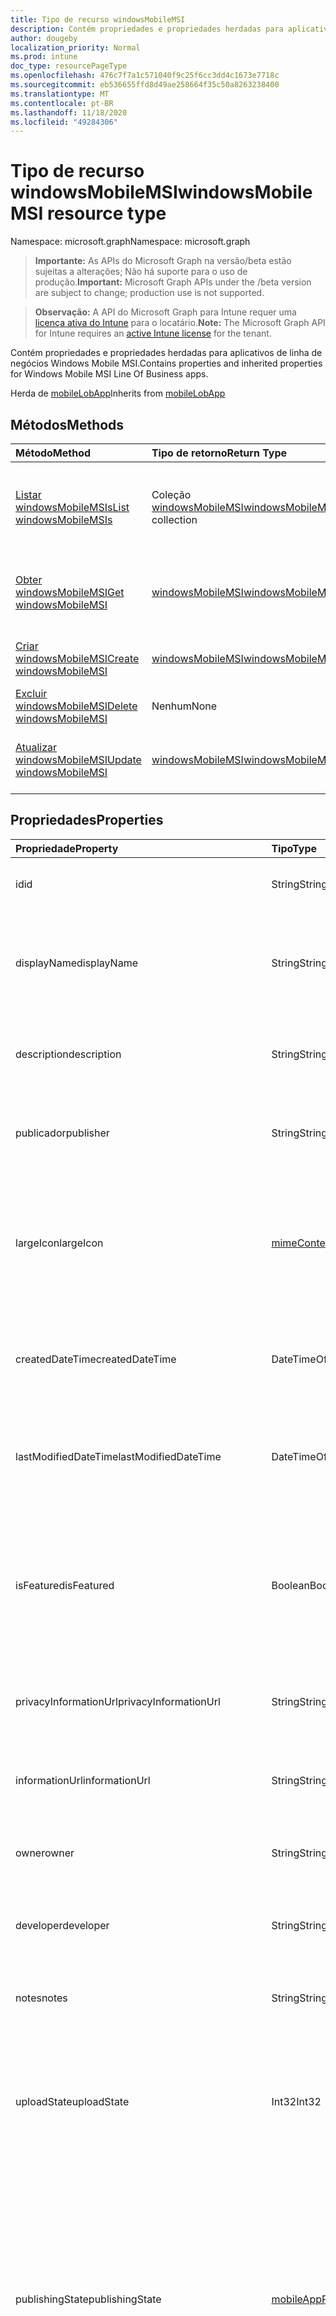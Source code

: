 ```yaml
---
title: Tipo de recurso windowsMobileMSI
description: Contém propriedades e propriedades herdadas para aplicativos de linha de negócios Windows Mobile MSI.
author: dougeby
localization_priority: Normal
ms.prod: intune
doc_type: resourcePageType
ms.openlocfilehash: 476c7f7a1c571040f9c25f6cc3dd4c1673e7718c
ms.sourcegitcommit: eb536655ffd8d49ae258664f35c50a8263238400
ms.translationtype: MT
ms.contentlocale: pt-BR
ms.lasthandoff: 11/18/2020
ms.locfileid: "49284306"
---
```

# <a name="windowsmobilemsi-resource-type"></a><span data-ttu-id="3b415-103">Tipo de recurso windowsMobileMSI</span><span class="sxs-lookup"><span data-stu-id="3b415-103">windowsMobileMSI resource type</span></span>

<span data-ttu-id="3b415-104">Namespace: microsoft.graph</span><span class="sxs-lookup"><span data-stu-id="3b415-104">Namespace: microsoft.graph</span></span>

> <span data-ttu-id="3b415-105">**Importante:** As APIs do Microsoft Graph na versão/beta estão sujeitas a alterações; Não há suporte para o uso de produção.</span><span class="sxs-lookup"><span data-stu-id="3b415-105">**Important:** Microsoft Graph APIs under the /beta version are subject to change; production use is not supported.</span></span>

> <span data-ttu-id="3b415-106">**Observação:** A API do Microsoft Graph para Intune requer uma [licença ativa do Intune](https://go.microsoft.com/fwlink/?linkid=839381) para o locatário.</span><span class="sxs-lookup"><span data-stu-id="3b415-106">**Note:** The Microsoft Graph API for Intune requires an [active Intune license](https://go.microsoft.com/fwlink/?linkid=839381) for the tenant.</span></span>

<span data-ttu-id="3b415-107">Contém propriedades e propriedades herdadas para aplicativos de linha de negócios Windows Mobile MSI.</span><span class="sxs-lookup"><span data-stu-id="3b415-107">Contains properties and inherited properties for Windows Mobile MSI Line Of Business apps.</span></span>


<span data-ttu-id="3b415-108">Herda de [mobileLobApp](../resources/intune-apps-mobilelobapp.md)</span><span class="sxs-lookup"><span data-stu-id="3b415-108">Inherits from [mobileLobApp](../resources/intune-apps-mobilelobapp.md)</span></span>

## <a name="methods"></a><span data-ttu-id="3b415-109">Métodos</span><span class="sxs-lookup"><span data-stu-id="3b415-109">Methods</span></span>
|<span data-ttu-id="3b415-110">Método</span><span class="sxs-lookup"><span data-stu-id="3b415-110">Method</span></span>|<span data-ttu-id="3b415-111">Tipo de retorno</span><span class="sxs-lookup"><span data-stu-id="3b415-111">Return Type</span></span>|<span data-ttu-id="3b415-112">Descrição</span><span class="sxs-lookup"><span data-stu-id="3b415-112">Description</span></span>|
|:---|:---|:---|
|[<span data-ttu-id="3b415-113">Listar windowsMobileMSIs</span><span class="sxs-lookup"><span data-stu-id="3b415-113">List windowsMobileMSIs</span></span>](../api/intune-apps-windowsmobilemsi-list.md)|<span data-ttu-id="3b415-114">Coleção [windowsMobileMSI](../resources/intune-apps-windowsmobilemsi.md)</span><span class="sxs-lookup"><span data-stu-id="3b415-114">[windowsMobileMSI](../resources/intune-apps-windowsmobilemsi.md) collection</span></span>|<span data-ttu-id="3b415-115">Lista propriedades e relações dos objetos [windowsMobileMSI](../resources/intune-apps-windowsmobilemsi.md).</span><span class="sxs-lookup"><span data-stu-id="3b415-115">List properties and relationships of the [windowsMobileMSI](../resources/intune-apps-windowsmobilemsi.md) objects.</span></span>|
|[<span data-ttu-id="3b415-116">Obter windowsMobileMSI</span><span class="sxs-lookup"><span data-stu-id="3b415-116">Get windowsMobileMSI</span></span>](../api/intune-apps-windowsmobilemsi-get.md)|[<span data-ttu-id="3b415-117">windowsMobileMSI</span><span class="sxs-lookup"><span data-stu-id="3b415-117">windowsMobileMSI</span></span>](../resources/intune-apps-windowsmobilemsi.md)|<span data-ttu-id="3b415-118">Propriedades de leitura e relações do objeto [windowsMobileMSI](../resources/intune-apps-windowsmobilemsi.md).</span><span class="sxs-lookup"><span data-stu-id="3b415-118">Read properties and relationships of the [windowsMobileMSI](../resources/intune-apps-windowsmobilemsi.md) object.</span></span>|
|[<span data-ttu-id="3b415-119">Criar windowsMobileMSI</span><span class="sxs-lookup"><span data-stu-id="3b415-119">Create windowsMobileMSI</span></span>](../api/intune-apps-windowsmobilemsi-create.md)|[<span data-ttu-id="3b415-120">windowsMobileMSI</span><span class="sxs-lookup"><span data-stu-id="3b415-120">windowsMobileMSI</span></span>](../resources/intune-apps-windowsmobilemsi.md)|<span data-ttu-id="3b415-121">Cria um novo objeto [windowsMobileMSI](../resources/intune-apps-windowsmobilemsi.md).</span><span class="sxs-lookup"><span data-stu-id="3b415-121">Create a new [windowsMobileMSI](../resources/intune-apps-windowsmobilemsi.md) object.</span></span>|
|[<span data-ttu-id="3b415-122">Excluir windowsMobileMSI</span><span class="sxs-lookup"><span data-stu-id="3b415-122">Delete windowsMobileMSI</span></span>](../api/intune-apps-windowsmobilemsi-delete.md)|<span data-ttu-id="3b415-123">Nenhum</span><span class="sxs-lookup"><span data-stu-id="3b415-123">None</span></span>|<span data-ttu-id="3b415-124">Exclui um [windowsMobileMSI](../resources/intune-apps-windowsmobilemsi.md).</span><span class="sxs-lookup"><span data-stu-id="3b415-124">Deletes a [windowsMobileMSI](../resources/intune-apps-windowsmobilemsi.md).</span></span>|
|[<span data-ttu-id="3b415-125">Atualizar windowsMobileMSI</span><span class="sxs-lookup"><span data-stu-id="3b415-125">Update windowsMobileMSI</span></span>](../api/intune-apps-windowsmobilemsi-update.md)|[<span data-ttu-id="3b415-126">windowsMobileMSI</span><span class="sxs-lookup"><span data-stu-id="3b415-126">windowsMobileMSI</span></span>](../resources/intune-apps-windowsmobilemsi.md)|<span data-ttu-id="3b415-127">Atualiza as propriedades de um objeto [windowsMobileMSI](../resources/intune-apps-windowsmobilemsi.md).</span><span class="sxs-lookup"><span data-stu-id="3b415-127">Update the properties of a [windowsMobileMSI](../resources/intune-apps-windowsmobilemsi.md) object.</span></span>|

## <a name="properties"></a><span data-ttu-id="3b415-128">Propriedades</span><span class="sxs-lookup"><span data-stu-id="3b415-128">Properties</span></span>
|<span data-ttu-id="3b415-129">Propriedade</span><span class="sxs-lookup"><span data-stu-id="3b415-129">Property</span></span>|<span data-ttu-id="3b415-130">Tipo</span><span class="sxs-lookup"><span data-stu-id="3b415-130">Type</span></span>|<span data-ttu-id="3b415-131">Descrição</span><span class="sxs-lookup"><span data-stu-id="3b415-131">Description</span></span>|
|:---|:---|:---|
|<span data-ttu-id="3b415-132">id</span><span class="sxs-lookup"><span data-stu-id="3b415-132">id</span></span>|<span data-ttu-id="3b415-133">String</span><span class="sxs-lookup"><span data-stu-id="3b415-133">String</span></span>|<span data-ttu-id="3b415-134">Chave da entidade.</span><span class="sxs-lookup"><span data-stu-id="3b415-134">Key of the entity.</span></span> <span data-ttu-id="3b415-135">Herdado de [mobileApp](../resources/intune-shared-mobileapp.md)</span><span class="sxs-lookup"><span data-stu-id="3b415-135">Inherited from [mobileApp](../resources/intune-shared-mobileapp.md)</span></span>|
|<span data-ttu-id="3b415-136">displayName</span><span class="sxs-lookup"><span data-stu-id="3b415-136">displayName</span></span>|<span data-ttu-id="3b415-137">String</span><span class="sxs-lookup"><span data-stu-id="3b415-137">String</span></span>|<span data-ttu-id="3b415-138">O título do aplicativo importado ou definido pelo administrador.</span><span class="sxs-lookup"><span data-stu-id="3b415-138">The admin provided or imported title of the app.</span></span> <span data-ttu-id="3b415-139">Herdado de [mobileApp](../resources/intune-shared-mobileapp.md)</span><span class="sxs-lookup"><span data-stu-id="3b415-139">Inherited from [mobileApp](../resources/intune-shared-mobileapp.md)</span></span>|
|<span data-ttu-id="3b415-140">description</span><span class="sxs-lookup"><span data-stu-id="3b415-140">description</span></span>|<span data-ttu-id="3b415-141">String</span><span class="sxs-lookup"><span data-stu-id="3b415-141">String</span></span>|<span data-ttu-id="3b415-142">A descrição do aplicativo.</span><span class="sxs-lookup"><span data-stu-id="3b415-142">The description of the app.</span></span> <span data-ttu-id="3b415-143">Herdado de [mobileApp](../resources/intune-shared-mobileapp.md)</span><span class="sxs-lookup"><span data-stu-id="3b415-143">Inherited from [mobileApp](../resources/intune-shared-mobileapp.md)</span></span>|
|<span data-ttu-id="3b415-144">publicador</span><span class="sxs-lookup"><span data-stu-id="3b415-144">publisher</span></span>|<span data-ttu-id="3b415-145">String</span><span class="sxs-lookup"><span data-stu-id="3b415-145">String</span></span>|<span data-ttu-id="3b415-146">O publicador do aplicativo.</span><span class="sxs-lookup"><span data-stu-id="3b415-146">The publisher of the app.</span></span> <span data-ttu-id="3b415-147">Herdado de [mobileApp](../resources/intune-shared-mobileapp.md)</span><span class="sxs-lookup"><span data-stu-id="3b415-147">Inherited from [mobileApp](../resources/intune-shared-mobileapp.md)</span></span>|
|<span data-ttu-id="3b415-148">largeIcon</span><span class="sxs-lookup"><span data-stu-id="3b415-148">largeIcon</span></span>|[<span data-ttu-id="3b415-149">mimeContent</span><span class="sxs-lookup"><span data-stu-id="3b415-149">mimeContent</span></span>](../resources/intune-shared-mimecontent.md)|<span data-ttu-id="3b415-150">O ícone grande, a ser exibido nos detalhes do aplicativo e usado para o carregamento do ícone.</span><span class="sxs-lookup"><span data-stu-id="3b415-150">The large icon, to be displayed in the app details and used for upload of the icon.</span></span> <span data-ttu-id="3b415-151">Herdado de [mobileApp](../resources/intune-shared-mobileapp.md)</span><span class="sxs-lookup"><span data-stu-id="3b415-151">Inherited from [mobileApp](../resources/intune-shared-mobileapp.md)</span></span>|
|<span data-ttu-id="3b415-152">createdDateTime</span><span class="sxs-lookup"><span data-stu-id="3b415-152">createdDateTime</span></span>|<span data-ttu-id="3b415-153">DateTimeOffset</span><span class="sxs-lookup"><span data-stu-id="3b415-153">DateTimeOffset</span></span>|<span data-ttu-id="3b415-154">A data e a hora da criação do aplicativo.</span><span class="sxs-lookup"><span data-stu-id="3b415-154">The date and time the app was created.</span></span> <span data-ttu-id="3b415-155">Herdado de [mobileApp](../resources/intune-shared-mobileapp.md)</span><span class="sxs-lookup"><span data-stu-id="3b415-155">Inherited from [mobileApp](../resources/intune-shared-mobileapp.md)</span></span>|
|<span data-ttu-id="3b415-156">lastModifiedDateTime</span><span class="sxs-lookup"><span data-stu-id="3b415-156">lastModifiedDateTime</span></span>|<span data-ttu-id="3b415-157">DateTimeOffset</span><span class="sxs-lookup"><span data-stu-id="3b415-157">DateTimeOffset</span></span>|<span data-ttu-id="3b415-158">A data e a hora que o aplicativo foi modificado pela última vez.</span><span class="sxs-lookup"><span data-stu-id="3b415-158">The date and time the app was last modified.</span></span> <span data-ttu-id="3b415-159">Herdado de [mobileApp](../resources/intune-shared-mobileapp.md)</span><span class="sxs-lookup"><span data-stu-id="3b415-159">Inherited from [mobileApp](../resources/intune-shared-mobileapp.md)</span></span>|
|<span data-ttu-id="3b415-160">isFeatured</span><span class="sxs-lookup"><span data-stu-id="3b415-160">isFeatured</span></span>|<span data-ttu-id="3b415-161">Boolean</span><span class="sxs-lookup"><span data-stu-id="3b415-161">Boolean</span></span>|<span data-ttu-id="3b415-162">O valor que indica se o aplicativo está marcado como em destaque pelo administrador. Herdado de [mobileApp](../resources/intune-shared-mobileapp.md)</span><span class="sxs-lookup"><span data-stu-id="3b415-162">The value indicating whether the app is marked as featured by the admin. Inherited from [mobileApp](../resources/intune-shared-mobileapp.md)</span></span>|
|<span data-ttu-id="3b415-163">privacyInformationUrl</span><span class="sxs-lookup"><span data-stu-id="3b415-163">privacyInformationUrl</span></span>|<span data-ttu-id="3b415-164">String</span><span class="sxs-lookup"><span data-stu-id="3b415-164">String</span></span>|<span data-ttu-id="3b415-165">A URL da declaração de privacidade.</span><span class="sxs-lookup"><span data-stu-id="3b415-165">The privacy statement Url.</span></span> <span data-ttu-id="3b415-166">Herdado de [mobileApp](../resources/intune-shared-mobileapp.md)</span><span class="sxs-lookup"><span data-stu-id="3b415-166">Inherited from [mobileApp](../resources/intune-shared-mobileapp.md)</span></span>|
|<span data-ttu-id="3b415-167">informationUrl</span><span class="sxs-lookup"><span data-stu-id="3b415-167">informationUrl</span></span>|<span data-ttu-id="3b415-168">String</span><span class="sxs-lookup"><span data-stu-id="3b415-168">String</span></span>|<span data-ttu-id="3b415-169">A URL de informações adicionais.</span><span class="sxs-lookup"><span data-stu-id="3b415-169">The more information Url.</span></span> <span data-ttu-id="3b415-170">Herdado de [mobileApp](../resources/intune-shared-mobileapp.md)</span><span class="sxs-lookup"><span data-stu-id="3b415-170">Inherited from [mobileApp](../resources/intune-shared-mobileapp.md)</span></span>|
|<span data-ttu-id="3b415-171">owner</span><span class="sxs-lookup"><span data-stu-id="3b415-171">owner</span></span>|<span data-ttu-id="3b415-172">String</span><span class="sxs-lookup"><span data-stu-id="3b415-172">String</span></span>|<span data-ttu-id="3b415-173">O proprietário do conteúdo.</span><span class="sxs-lookup"><span data-stu-id="3b415-173">The owner of the app.</span></span> <span data-ttu-id="3b415-174">Herdado de [mobileApp](../resources/intune-shared-mobileapp.md)</span><span class="sxs-lookup"><span data-stu-id="3b415-174">Inherited from [mobileApp](../resources/intune-shared-mobileapp.md)</span></span>|
|<span data-ttu-id="3b415-175">developer</span><span class="sxs-lookup"><span data-stu-id="3b415-175">developer</span></span>|<span data-ttu-id="3b415-176">String</span><span class="sxs-lookup"><span data-stu-id="3b415-176">String</span></span>|<span data-ttu-id="3b415-177">O desenvolvedor do aplicativo.</span><span class="sxs-lookup"><span data-stu-id="3b415-177">The developer of the app.</span></span> <span data-ttu-id="3b415-178">Herdado de [mobileApp](../resources/intune-shared-mobileapp.md)</span><span class="sxs-lookup"><span data-stu-id="3b415-178">Inherited from [mobileApp](../resources/intune-shared-mobileapp.md)</span></span>|
|<span data-ttu-id="3b415-179">notes</span><span class="sxs-lookup"><span data-stu-id="3b415-179">notes</span></span>|<span data-ttu-id="3b415-180">String</span><span class="sxs-lookup"><span data-stu-id="3b415-180">String</span></span>|<span data-ttu-id="3b415-181">Anotações do aplicativo.</span><span class="sxs-lookup"><span data-stu-id="3b415-181">Notes for the app.</span></span> <span data-ttu-id="3b415-182">Herdado de [mobileApp](../resources/intune-shared-mobileapp.md)</span><span class="sxs-lookup"><span data-stu-id="3b415-182">Inherited from [mobileApp](../resources/intune-shared-mobileapp.md)</span></span>|
|<span data-ttu-id="3b415-183">uploadState</span><span class="sxs-lookup"><span data-stu-id="3b415-183">uploadState</span></span>|<span data-ttu-id="3b415-184">Int32</span><span class="sxs-lookup"><span data-stu-id="3b415-184">Int32</span></span>|<span data-ttu-id="3b415-185">O estado de upload.</span><span class="sxs-lookup"><span data-stu-id="3b415-185">The upload state.</span></span> <span data-ttu-id="3b415-186">Os valores possíveis são: 0- `Not Ready` , 1- `Ready` , 2- `Processing` .</span><span class="sxs-lookup"><span data-stu-id="3b415-186">Possible values are: 0 - `Not Ready`, 1 - `Ready`, 2 - `Processing`.</span></span> <span data-ttu-id="3b415-187">Herdado de [mobileApp](../resources/intune-shared-mobileapp.md)</span><span class="sxs-lookup"><span data-stu-id="3b415-187">Inherited from [mobileApp](../resources/intune-shared-mobileapp.md)</span></span>|
|<span data-ttu-id="3b415-188">publishingState</span><span class="sxs-lookup"><span data-stu-id="3b415-188">publishingState</span></span>|[<span data-ttu-id="3b415-189">mobileAppPublishingState</span><span class="sxs-lookup"><span data-stu-id="3b415-189">mobileAppPublishingState</span></span>](../resources/intune-apps-mobileapppublishingstate.md)|<span data-ttu-id="3b415-190">O estado de publicação do aplicativo.</span><span class="sxs-lookup"><span data-stu-id="3b415-190">The publishing state for the app.</span></span> <span data-ttu-id="3b415-191">O aplicativo não pode ser assinado, a menos que ele seja publicado.</span><span class="sxs-lookup"><span data-stu-id="3b415-191">The app cannot be assigned unless the app is published.</span></span> <span data-ttu-id="3b415-192">Herdado de [mobileApp](../resources/intune-shared-mobileapp.md).</span><span class="sxs-lookup"><span data-stu-id="3b415-192">Inherited from [mobileApp](../resources/intune-shared-mobileapp.md).</span></span> <span data-ttu-id="3b415-193">Os valores possíveis são: `notPublished`, `processing`, `published`.</span><span class="sxs-lookup"><span data-stu-id="3b415-193">Possible values are: `notPublished`, `processing`, `published`.</span></span>|
|<span data-ttu-id="3b415-194">isAssigned</span><span class="sxs-lookup"><span data-stu-id="3b415-194">isAssigned</span></span>|<span data-ttu-id="3b415-195">Boolean</span><span class="sxs-lookup"><span data-stu-id="3b415-195">Boolean</span></span>|<span data-ttu-id="3b415-196">O valor que indica se o aplicativo é atribuído a pelo menos um grupo.</span><span class="sxs-lookup"><span data-stu-id="3b415-196">The value indicating whether the app is assigned to at least one group.</span></span> <span data-ttu-id="3b415-197">Herdado de [mobileApp](../resources/intune-shared-mobileapp.md)</span><span class="sxs-lookup"><span data-stu-id="3b415-197">Inherited from [mobileApp](../resources/intune-shared-mobileapp.md)</span></span>|
|<span data-ttu-id="3b415-198">roleScopeTagIds</span><span class="sxs-lookup"><span data-stu-id="3b415-198">roleScopeTagIds</span></span>|<span data-ttu-id="3b415-199">Coleção de cadeias de caracteres</span><span class="sxs-lookup"><span data-stu-id="3b415-199">String collection</span></span>|<span data-ttu-id="3b415-200">Lista de IDs de marca de escopo para este aplicativo móvel.</span><span class="sxs-lookup"><span data-stu-id="3b415-200">List of scope tag ids for this mobile app.</span></span> <span data-ttu-id="3b415-201">Herdado de [mobileApp](../resources/intune-shared-mobileapp.md)</span><span class="sxs-lookup"><span data-stu-id="3b415-201">Inherited from [mobileApp](../resources/intune-shared-mobileapp.md)</span></span>|
|<span data-ttu-id="3b415-202">dependentAppCount</span><span class="sxs-lookup"><span data-stu-id="3b415-202">dependentAppCount</span></span>|<span data-ttu-id="3b415-203">Int32</span><span class="sxs-lookup"><span data-stu-id="3b415-203">Int32</span></span>|<span data-ttu-id="3b415-204">O número total de dependências do aplicativo filho.</span><span class="sxs-lookup"><span data-stu-id="3b415-204">The total number of dependencies the child app has.</span></span> <span data-ttu-id="3b415-205">Herdado de [mobileApp](../resources/intune-shared-mobileapp.md)</span><span class="sxs-lookup"><span data-stu-id="3b415-205">Inherited from [mobileApp](../resources/intune-shared-mobileapp.md)</span></span>|
|<span data-ttu-id="3b415-206">supersedingAppCount</span><span class="sxs-lookup"><span data-stu-id="3b415-206">supersedingAppCount</span></span>|<span data-ttu-id="3b415-207">Int32</span><span class="sxs-lookup"><span data-stu-id="3b415-207">Int32</span></span>|<span data-ttu-id="3b415-208">O número total de aplicativos que este aplicativo substitui direta ou indiretamente.</span><span class="sxs-lookup"><span data-stu-id="3b415-208">The total number of apps this app directly or indirectly supersedes.</span></span> <span data-ttu-id="3b415-209">Herdado de [mobileApp](../resources/intune-shared-mobileapp.md)</span><span class="sxs-lookup"><span data-stu-id="3b415-209">Inherited from [mobileApp](../resources/intune-shared-mobileapp.md)</span></span>|
|<span data-ttu-id="3b415-210">supersededAppCount</span><span class="sxs-lookup"><span data-stu-id="3b415-210">supersededAppCount</span></span>|<span data-ttu-id="3b415-211">Int32</span><span class="sxs-lookup"><span data-stu-id="3b415-211">Int32</span></span>|<span data-ttu-id="3b415-212">O número total de aplicativos que este aplicativo está substituindo direta ou indiretamente por.</span><span class="sxs-lookup"><span data-stu-id="3b415-212">The total number of apps this app is directly or indirectly superseded by.</span></span> <span data-ttu-id="3b415-213">Herdado de [mobileApp](../resources/intune-shared-mobileapp.md)</span><span class="sxs-lookup"><span data-stu-id="3b415-213">Inherited from [mobileApp](../resources/intune-shared-mobileapp.md)</span></span>|
|<span data-ttu-id="3b415-214">committedContentVersion</span><span class="sxs-lookup"><span data-stu-id="3b415-214">committedContentVersion</span></span>|<span data-ttu-id="3b415-215">String</span><span class="sxs-lookup"><span data-stu-id="3b415-215">String</span></span>|<span data-ttu-id="3b415-216">A versão do conteúdo interno confirmado.</span><span class="sxs-lookup"><span data-stu-id="3b415-216">The internal committed content version.</span></span> <span data-ttu-id="3b415-217">Herdado de [mobileLobApp](../resources/intune-apps-mobilelobapp.md)</span><span class="sxs-lookup"><span data-stu-id="3b415-217">Inherited from [mobileLobApp](../resources/intune-apps-mobilelobapp.md)</span></span>|
|<span data-ttu-id="3b415-218">fileName</span><span class="sxs-lookup"><span data-stu-id="3b415-218">fileName</span></span>|<span data-ttu-id="3b415-219">String</span><span class="sxs-lookup"><span data-stu-id="3b415-219">String</span></span>|<span data-ttu-id="3b415-220">O nome do arquivo do aplicativo Lob principal.</span><span class="sxs-lookup"><span data-stu-id="3b415-220">The name of the main Lob application file.</span></span> <span data-ttu-id="3b415-221">Herdado de [mobileLobApp](../resources/intune-apps-mobilelobapp.md)</span><span class="sxs-lookup"><span data-stu-id="3b415-221">Inherited from [mobileLobApp](../resources/intune-apps-mobilelobapp.md)</span></span>|
|<span data-ttu-id="3b415-222">size</span><span class="sxs-lookup"><span data-stu-id="3b415-222">size</span></span>|<span data-ttu-id="3b415-223">Int64</span><span class="sxs-lookup"><span data-stu-id="3b415-223">Int64</span></span>|<span data-ttu-id="3b415-224">O tamanho total, incluindo todos os arquivos carregados.</span><span class="sxs-lookup"><span data-stu-id="3b415-224">The total size, including all uploaded files.</span></span> <span data-ttu-id="3b415-225">Herdado de [mobileLobApp](../resources/intune-apps-mobilelobapp.md)</span><span class="sxs-lookup"><span data-stu-id="3b415-225">Inherited from [mobileLobApp](../resources/intune-apps-mobilelobapp.md)</span></span>|
|<span data-ttu-id="3b415-226">commandLine</span><span class="sxs-lookup"><span data-stu-id="3b415-226">commandLine</span></span>|<span data-ttu-id="3b415-227">String</span><span class="sxs-lookup"><span data-stu-id="3b415-227">String</span></span>|<span data-ttu-id="3b415-228">A linha de comando.</span><span class="sxs-lookup"><span data-stu-id="3b415-228">The command line.</span></span>|
|<span data-ttu-id="3b415-229">productCode</span><span class="sxs-lookup"><span data-stu-id="3b415-229">productCode</span></span>|<span data-ttu-id="3b415-230">String</span><span class="sxs-lookup"><span data-stu-id="3b415-230">String</span></span>|<span data-ttu-id="3b415-231">O código do produto.</span><span class="sxs-lookup"><span data-stu-id="3b415-231">The product code.</span></span>|
|<span data-ttu-id="3b415-232">productVersion</span><span class="sxs-lookup"><span data-stu-id="3b415-232">productVersion</span></span>|<span data-ttu-id="3b415-233">String</span><span class="sxs-lookup"><span data-stu-id="3b415-233">String</span></span>|<span data-ttu-id="3b415-234">A versão de produto do aplicativo de linha de negócios (LoB) Windows Mobile MSI.</span><span class="sxs-lookup"><span data-stu-id="3b415-234">The product version of Windows Mobile MSI Line of Business (LoB) app.</span></span>|
|<span data-ttu-id="3b415-235">ignoreVersionDetection</span><span class="sxs-lookup"><span data-stu-id="3b415-235">ignoreVersionDetection</span></span>|<span data-ttu-id="3b415-236">Boolean</span><span class="sxs-lookup"><span data-stu-id="3b415-236">Boolean</span></span>|<span data-ttu-id="3b415-237">Um booliano para controlar se a versão do aplicativo será usada para detectar o aplicativo depois que ele for instalado em um dispositivo.</span><span class="sxs-lookup"><span data-stu-id="3b415-237">A boolean to control whether the app's version will be used to detect the app after it is installed on a device.</span></span> <span data-ttu-id="3b415-238">Defina como true para o aplicativos de linha de negócios (LoB) Windows Mobile MSI que usam um recurso de atualização automática.</span><span class="sxs-lookup"><span data-stu-id="3b415-238">Set this to true for Windows Mobile MSI Line of Business (LoB) apps that use a self update feature.</span></span>|
|<span data-ttu-id="3b415-239">identityVersion</span><span class="sxs-lookup"><span data-stu-id="3b415-239">identityVersion</span></span>|<span data-ttu-id="3b415-240">String</span><span class="sxs-lookup"><span data-stu-id="3b415-240">String</span></span>|<span data-ttu-id="3b415-241">A versão da identidade.</span><span class="sxs-lookup"><span data-stu-id="3b415-241">The identity version.</span></span>|
|<span data-ttu-id="3b415-242">useDeviceContext</span><span class="sxs-lookup"><span data-stu-id="3b415-242">useDeviceContext</span></span>|<span data-ttu-id="3b415-243">Booliano</span><span class="sxs-lookup"><span data-stu-id="3b415-243">Boolean</span></span>|<span data-ttu-id="3b415-244">Indica se um MSI de modo duplo deve ser instalado no contexto de dispositivo.</span><span class="sxs-lookup"><span data-stu-id="3b415-244">Indicates whether to install a dual-mode MSI in the device context.</span></span> <span data-ttu-id="3b415-245">Se true, o aplicativo será instalado para todos os usuários.</span><span class="sxs-lookup"><span data-stu-id="3b415-245">If true, app will be installed for all users.</span></span> <span data-ttu-id="3b415-246">Se false, o aplicativo será instalado por usuário.</span><span class="sxs-lookup"><span data-stu-id="3b415-246">If false, app will be installed per-user.</span></span> <span data-ttu-id="3b415-247">Se for NULL, o serviço usará o contexto de instalação padrão do pacote MSI.</span><span class="sxs-lookup"><span data-stu-id="3b415-247">If null, service will use the MSI package's default install context.</span></span> <span data-ttu-id="3b415-248">No caso do MSI de modo duplo, esse padrão será por usuário.</span><span class="sxs-lookup"><span data-stu-id="3b415-248">In case of dual-mode MSI, this default will be per-user.</span></span>  <span data-ttu-id="3b415-249">Não pode ser definido para aplicativos de modo não duplo.</span><span class="sxs-lookup"><span data-stu-id="3b415-249">Cannot be set for non-dual-mode apps.</span></span>  <span data-ttu-id="3b415-250">Não pode ser alterado após a criação inicial do aplicativo.</span><span class="sxs-lookup"><span data-stu-id="3b415-250">Cannot be changed after initial creation of the application.</span></span>|

## <a name="relationships"></a><span data-ttu-id="3b415-251">Relações</span><span class="sxs-lookup"><span data-stu-id="3b415-251">Relationships</span></span>
|<span data-ttu-id="3b415-252">Relação</span><span class="sxs-lookup"><span data-stu-id="3b415-252">Relationship</span></span>|<span data-ttu-id="3b415-253">Tipo</span><span class="sxs-lookup"><span data-stu-id="3b415-253">Type</span></span>|<span data-ttu-id="3b415-254">Descrição</span><span class="sxs-lookup"><span data-stu-id="3b415-254">Description</span></span>|
|:---|:---|:---|
|<span data-ttu-id="3b415-255">categories</span><span class="sxs-lookup"><span data-stu-id="3b415-255">categories</span></span>|<span data-ttu-id="3b415-256">Coleção [mobileAppCategory](../resources/intune-apps-mobileappcategory.md)</span><span class="sxs-lookup"><span data-stu-id="3b415-256">[mobileAppCategory](../resources/intune-apps-mobileappcategory.md) collection</span></span>|<span data-ttu-id="3b415-257">A lista de categorias para este aplicativo.</span><span class="sxs-lookup"><span data-stu-id="3b415-257">The list of categories for this app.</span></span> <span data-ttu-id="3b415-258">Herdado de [mobileApp](../resources/intune-shared-mobileapp.md)</span><span class="sxs-lookup"><span data-stu-id="3b415-258">Inherited from [mobileApp](../resources/intune-shared-mobileapp.md)</span></span>|
|<span data-ttu-id="3b415-259">assignments</span><span class="sxs-lookup"><span data-stu-id="3b415-259">assignments</span></span>|<span data-ttu-id="3b415-260">Coleção [mobileAppAssignment](../resources/intune-apps-mobileappassignment.md)</span><span class="sxs-lookup"><span data-stu-id="3b415-260">[mobileAppAssignment](../resources/intune-apps-mobileappassignment.md) collection</span></span>|<span data-ttu-id="3b415-261">A lista de atribuições de grupo para esse aplicativo móvel.</span><span class="sxs-lookup"><span data-stu-id="3b415-261">The list of group assignments for this mobile app.</span></span> <span data-ttu-id="3b415-262">Herdado de [mobileApp](../resources/intune-shared-mobileapp.md)</span><span class="sxs-lookup"><span data-stu-id="3b415-262">Inherited from [mobileApp](../resources/intune-shared-mobileapp.md)</span></span>|
|<span data-ttu-id="3b415-263">installSummary</span><span class="sxs-lookup"><span data-stu-id="3b415-263">installSummary</span></span>|[<span data-ttu-id="3b415-264">mobileAppInstallSummary</span><span class="sxs-lookup"><span data-stu-id="3b415-264">mobileAppInstallSummary</span></span>](../resources/intune-apps-mobileappinstallsummary.md)|<span data-ttu-id="3b415-265">Resumo de instalação do aplicativo móvel.</span><span class="sxs-lookup"><span data-stu-id="3b415-265">Mobile App Install Summary.</span></span> <span data-ttu-id="3b415-266">Herdado de [mobileApp](../resources/intune-shared-mobileapp.md)</span><span class="sxs-lookup"><span data-stu-id="3b415-266">Inherited from [mobileApp](../resources/intune-shared-mobileapp.md)</span></span>|
|<span data-ttu-id="3b415-267">deviceStatuses</span><span class="sxs-lookup"><span data-stu-id="3b415-267">deviceStatuses</span></span>|<span data-ttu-id="3b415-268">coleção [mobileAppInstallStatus](../resources/intune-apps-mobileappinstallstatus.md)</span><span class="sxs-lookup"><span data-stu-id="3b415-268">[mobileAppInstallStatus](../resources/intune-apps-mobileappinstallstatus.md) collection</span></span>|<span data-ttu-id="3b415-269">A lista de Estados de instalação para este aplicativo móvel.</span><span class="sxs-lookup"><span data-stu-id="3b415-269">The list of installation states for this mobile app.</span></span> <span data-ttu-id="3b415-270">Herdado de [mobileApp](../resources/intune-shared-mobileapp.md)</span><span class="sxs-lookup"><span data-stu-id="3b415-270">Inherited from [mobileApp](../resources/intune-shared-mobileapp.md)</span></span>|
|<span data-ttu-id="3b415-271">userStatuses</span><span class="sxs-lookup"><span data-stu-id="3b415-271">userStatuses</span></span>|<span data-ttu-id="3b415-272">coleção [userAppInstallStatus](../resources/intune-apps-userappinstallstatus.md)</span><span class="sxs-lookup"><span data-stu-id="3b415-272">[userAppInstallStatus](../resources/intune-apps-userappinstallstatus.md) collection</span></span>|<span data-ttu-id="3b415-273">A lista de Estados de instalação para este aplicativo móvel.</span><span class="sxs-lookup"><span data-stu-id="3b415-273">The list of installation states for this mobile app.</span></span> <span data-ttu-id="3b415-274">Herdado de [mobileApp](../resources/intune-shared-mobileapp.md)</span><span class="sxs-lookup"><span data-stu-id="3b415-274">Inherited from [mobileApp](../resources/intune-shared-mobileapp.md)</span></span>|
|<span data-ttu-id="3b415-275">relações</span><span class="sxs-lookup"><span data-stu-id="3b415-275">relationships</span></span>|<span data-ttu-id="3b415-276">coleção [mobileAppRelationship](../resources/intune-apps-mobileapprelationship.md)</span><span class="sxs-lookup"><span data-stu-id="3b415-276">[mobileAppRelationship](../resources/intune-apps-mobileapprelationship.md) collection</span></span>|<span data-ttu-id="3b415-277">O conjunto de relações diretas para este aplicativo.</span><span class="sxs-lookup"><span data-stu-id="3b415-277">The set of direct relationships for this app.</span></span> <span data-ttu-id="3b415-278">Herdado de [mobileApp](../resources/intune-shared-mobileapp.md)</span><span class="sxs-lookup"><span data-stu-id="3b415-278">Inherited from [mobileApp](../resources/intune-shared-mobileapp.md)</span></span>|
|<span data-ttu-id="3b415-279">contentVersions</span><span class="sxs-lookup"><span data-stu-id="3b415-279">contentVersions</span></span>|<span data-ttu-id="3b415-280">Coleção [mobileAppContent](../resources/intune-apps-mobileappcontent.md)</span><span class="sxs-lookup"><span data-stu-id="3b415-280">[mobileAppContent](../resources/intune-apps-mobileappcontent.md) collection</span></span>|<span data-ttu-id="3b415-281">A lista das versões de conteúdo deste aplicativo.</span><span class="sxs-lookup"><span data-stu-id="3b415-281">The list of content versions for this app.</span></span> <span data-ttu-id="3b415-282">Herdado de [mobileLobApp](../resources/intune-apps-mobilelobapp.md)</span><span class="sxs-lookup"><span data-stu-id="3b415-282">Inherited from [mobileLobApp](../resources/intune-apps-mobilelobapp.md)</span></span>|

## <a name="json-representation"></a><span data-ttu-id="3b415-283">Representação JSON</span><span class="sxs-lookup"><span data-stu-id="3b415-283">JSON Representation</span></span>
<span data-ttu-id="3b415-284">Veja a seguir uma representação JSON do recurso.</span><span class="sxs-lookup"><span data-stu-id="3b415-284">Here is a JSON representation of the resource.</span></span>
<!-- {
  "blockType": "resource",
  "keyProperty": "id",
  "@odata.type": "microsoft.graph.windowsMobileMSI"
}
-->
``` json
{
  "@odata.type": "#microsoft.graph.windowsMobileMSI",
  "id": "String (identifier)",
  "displayName": "String",
  "description": "String",
  "publisher": "String",
  "largeIcon": {
    "@odata.type": "microsoft.graph.mimeContent",
    "type": "String",
    "value": "binary"
  },
  "createdDateTime": "String (timestamp)",
  "lastModifiedDateTime": "String (timestamp)",
  "isFeatured": true,
  "privacyInformationUrl": "String",
  "informationUrl": "String",
  "owner": "String",
  "developer": "String",
  "notes": "String",
  "uploadState": 1024,
  "publishingState": "String",
  "isAssigned": true,
  "roleScopeTagIds": [
    "String"
  ],
  "dependentAppCount": 1024,
  "supersedingAppCount": 1024,
  "supersededAppCount": 1024,
  "committedContentVersion": "String",
  "fileName": "String",
  "size": 1024,
  "commandLine": "String",
  "productCode": "String",
  "productVersion": "String",
  "ignoreVersionDetection": true,
  "identityVersion": "String",
  "useDeviceContext": true
}
```




